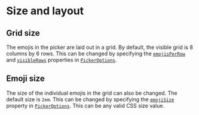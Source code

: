 # Size and layout

## Grid size

The emojis in the picker are laid out in a grid. By default, the visible grid is 8 columns by 6 rows. This can be changed by specifying the [`emojisPerRow`](../api/picmo/types/picker-options#emojisperrow) and [`visibleRows`](../api/picmo/types/picker-options#visiblerows) properties in [`PickerOptions`](../api/picmo/types/picker-options).

## Emoji size

The size of the individual emojis in the grid can also be changed. The default size is `2em`. This can be changed by specifying the [`emojiSize`](../api/picmo/types/picker-options#emojisize) property in [`PickerOptions`](../api/picmo/types/picker-options). This can be any valid CSS size value.

